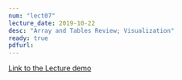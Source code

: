 ```yaml
---
num: "lect07"
lecture_date: 2019-10-22
desc: "Array and Tables Review; Visualization"
ready: true
pdfurl: 
---
```


[Link to the Lecture demo](https://data1.lsit.ucsb.edu/hub/user-redirect/git-pull?repo=https://github.com/ucsb-int5/int5-f19-notebooks&subPath=demo/lec07-blank.ipynb)

